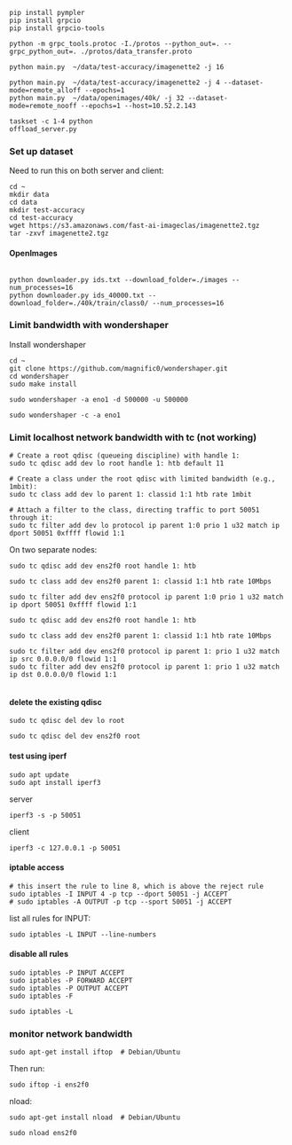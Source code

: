 ```
pip install pympler
pip install grpcio
pip install grpcio-tools
```

```
python -m grpc_tools.protoc -I./protos --python_out=. --grpc_python_out=. ./protos/data_transfer.proto
```


```
python main.py  ~/data/test-accuracy/imagenette2 -j 16
```

```
python main.py  ~/data/test-accuracy/imagenette2 -j 4 --dataset-mode=remote_alloff --epochs=1
python main.py  ~/data/openimages/40k/ -j 32 --dataset-mode=remote_nooff --epochs=1 --host=10.52.2.143
```

```
taskset -c 1-4 python 
offload_server.py
```

### Set up dataset

Need to run this on both server and client:

```
cd ~
mkdir data
cd data
mkdir test-accuracy
cd test-accuracy
wget https://s3.amazonaws.com/fast-ai-imageclas/imagenette2.tgz
tar -zxvf imagenette2.tgz
```


#### OpenImages


```

```

```
python downloader.py ids.txt --download_folder=./images --num_processes=16
python downloader.py ids_40000.txt --download_folder=./40k/train/class0/ --num_processes=16
```


### Limit bandwidth with wondershaper

Install wondershaper

```
cd ~
git clone https://github.com/magnific0/wondershaper.git
cd wondershaper
sudo make install
```

```
sudo wondershaper -a eno1 -d 500000 -u 500000
```

```
sudo wondershaper -c -a eno1
```


### Limit localhost network bandwidth with tc (not working)

```
# Create a root qdisc (queueing discipline) with handle 1:
sudo tc qdisc add dev lo root handle 1: htb default 11

# Create a class under the root qdisc with limited bandwidth (e.g., 1mbit):
sudo tc class add dev lo parent 1: classid 1:1 htb rate 1mbit

# Attach a filter to the class, directing traffic to port 50051 through it:
sudo tc filter add dev lo protocol ip parent 1:0 prio 1 u32 match ip dport 50051 0xffff flowid 1:1

```


On two separate nodes:
```
sudo tc qdisc add dev ens2f0 root handle 1: htb

sudo tc class add dev ens2f0 parent 1: classid 1:1 htb rate 10Mbps

sudo tc filter add dev ens2f0 protocol ip parent 1:0 prio 1 u32 match ip dport 50051 0xffff flowid 1:1

```


```
sudo tc qdisc add dev ens2f0 root handle 1: htb

sudo tc class add dev ens2f0 parent 1: classid 1:1 htb rate 10Mbps

sudo tc filter add dev ens2f0 protocol ip parent 1: prio 1 u32 match ip src 0.0.0.0/0 flowid 1:1
sudo tc filter add dev ens2f0 protocol ip parent 1: prio 1 u32 match ip dst 0.0.0.0/0 flowid 1:1


```





#### delete the existing qdisc

```
sudo tc qdisc del dev lo root
```

```
sudo tc qdisc del dev ens2f0 root
```


#### test using iperf

```
sudo apt update
sudo apt install iperf3
```

server
```
iperf3 -s -p 50051
```

client
```
iperf3 -c 127.0.0.1 -p 50051
```


#### iptable access


```
# this insert the rule to line 8, which is above the reject rule
sudo iptables -I INPUT 4 -p tcp --dport 50051 -j ACCEPT
# sudo iptables -A OUTPUT -p tcp --sport 50051 -j ACCEPT
```


list all rules for INPUT:

```
sudo iptables -L INPUT --line-numbers
```


#### disable all rules
```
sudo iptables -P INPUT ACCEPT
sudo iptables -P FORWARD ACCEPT
sudo iptables -P OUTPUT ACCEPT
sudo iptables -F
```

```
sudo iptables -L
```


### monitor network bandwidth

```
sudo apt-get install iftop  # Debian/Ubuntu
```

Then run:

```
sudo iftop -i ens2f0
```



nload:

```
sudo apt-get install nload  # Debian/Ubuntu
```
```
sudo nload ens2f0

```

